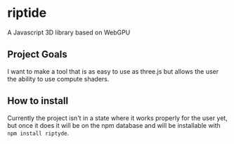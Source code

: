 # riptide
A Javascript 3D library based on WebGPU

## Project Goals
I want to make a tool that is as easy to use as three.js but allows the user the ability to use compute shaders. 

## How to install
Currently the project isn't in a state where it works properly for the user yet, but once it does it will be on the npm database and will be installable with ```npm install riptyde```. 
